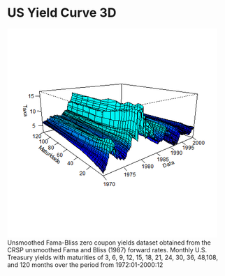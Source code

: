 # US Yield Curve 3D
![US Yield Curve 3D](https://github.com/werleycordeiro/Yield-Curve-3D/blob/master/USYieldCurve3D.gif)
Unsmoothed Fama-Bliss zero coupon yields dataset obtained from the CRSP unsmoothed Fama and Bliss (1987) forward rates.
Monthly U.S. Treasury yields with maturities of 3, 6, 9, 12, 15, 18, 21, 24, 30, 36, 48,108, and 120 months 
over the period from 1972:01-2000:12


